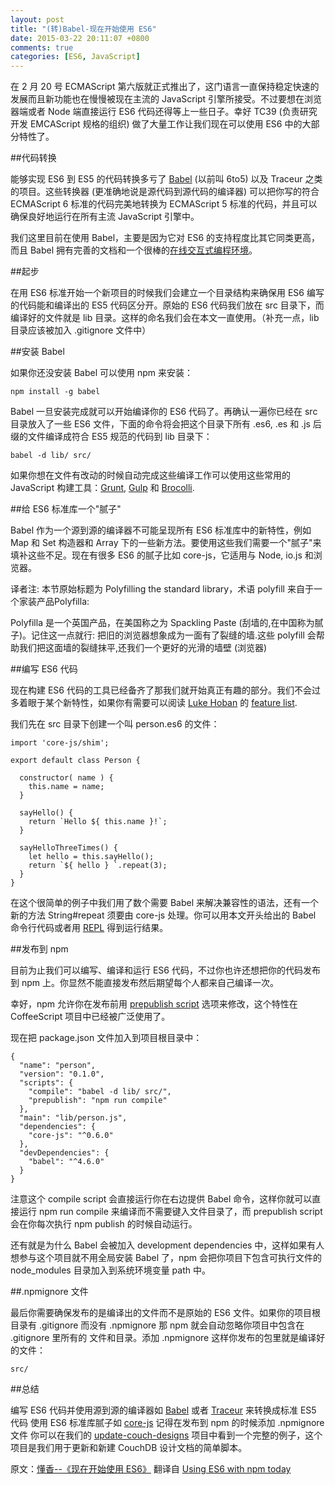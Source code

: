 ```yaml
---
layout: post
title: "(转)Babel-现在开始使用 ES6"
date: 2015-03-22 20:11:07 +0800
comments: true
categories: [ES6, JavaScript]
---
```

在 2 月 20 号 ECMAScript 第六版就正式推出了，这门语言一直保持稳定快速的发展而且新功能也在慢慢被现在主流的 JavaScript 引擎所接受。不过要想在浏览器端或者 Node 端直接运行 ES6 代码还得等上一些日子。幸好 TC39 (负责研究开发 EMCAScript 规格的组织) 做了大量工作让我们现在可以使用 ES6 中的大部分特性了。

##代码转换

能够实现 ES6 到 ES5 的代码转换多亏了 [Babel](https://babeljs.io/) (以前叫 6to5) 以及 Traceur 之类的项目。这些转换器 (更准确地说是源代码到源代码的编译器) 可以把你写的符合 ECMAScript 6 标准的代码完美地转换为 ECMAScript 5 标准的代码，并且可以确保良好地运行在所有主流 JavaScript 引擎中。

我们这里目前在使用 Babel，主要是因为它对 ES6 的支持程度比其它同类更高，而且 Babel 拥有完善的文档和一个很棒的[在线交互式编程环境](https://babeljs.io/repl/)。

##起步

在用 ES6 标准开始一个新项目的时候我们会建立一个目录结构来确保用 ES6 编写的代码能和编译出的 ES5 代码区分开。原始的 ES6 代码我们放在 src 目录下，而编译好的文件就是 lib 目录。这样的命名我们会在本文一直使用。（补充一点，lib 目录应该被加入 .gitignore 文件中）

##安装 Babel

如果你还没安装 Babel 可以使用 npm 来安装：

	npm install -g babel

Babel 一旦安装完成就可以开始编译你的 ES6 代码了。再确认一遍你已经在 src 目录放入了一些 ES6 文件，下面的命令将会把这个目录下所有 .es6, .es 和 .js 后缀的文件编译成符合 ES5 规范的代码到 lib 目录下：

	babel -d lib/ src/
	
如果你想在文件有改动的时候自动完成这些编译工作可以使用这些常用的 JavaScript 构建工具：[Grunt](https://github.com/babel/grunt-babel), [Gulp](https://github.com/babel/gulp-babel) 和 [Brocolli](https://github.com/babel/broccoli-babel-transpiler).

##给 ES6 标准库一个"腻子"

Babel 作为一个源到源的编译器不可能呈现所有 ES6 标准库中的新特性，例如 Map 和 Set 构造器和 Array 下的一些新方法。要使用这些我们需要一个"腻子"来填补这些不足。现在有很多 ES6 的腻子比如 core-js，它适用与 Node, io.js 和浏览器。

译者注: 本节原始标题为 Polyfilling the standard library，术语 polyfill 来自于一个家装产品Polyfilla:

Polyfilla 是一个英国产品，在美国称之为 Spackling Paste (刮墙的,在中国称为腻子)。记住这一点就行: 把旧的浏览器想象成为一面有了裂缝的墙.这些 polyfill 会帮助我们把这面墙的裂缝抹平,还我们一个更好的光滑的墙壁 (浏览器)

##编写 ES6 代码

现在构建 ES6 代码的工具已经备齐了那我们就开始真正有趣的部分。我们不会过多着眼于某个新特性，如果你有需要可以阅读 [Luke Hoban](https://github.com/lukehoban) 的 [feature list](https://github.com/lukehoban/es6features).

我们先在 src 目录下创建一个叫 person.es6 的文件：

	import 'core-js/shim';
	
	export default class Person {
	
	  constructor( name ) {
	    this.name = name;
	  }
	
	  sayHello() {
	    return `Hello ${ this.name }!`;
	  }
	
	  sayHelloThreeTimes() {
	    let hello = this.sayHello();
	    return `${ hello } `.repeat(3);
	  }
	}
	
在这个很简单的例子中我们用了数个需要 Babel 来解决兼容性的语法，还有一个新的方法 String#repeat 须要由 core-js 处理。你可以用本文开头给出的 Babel 命令行代码或者用 [REPL](http://ow.ly/JJyhz) 得到运行结果。

##发布到 npm

目前为止我们可以编写、编译和运行 ES6 代码，不过你也许还想把你的代码发布到 npm 上。你显然不能直接发布然后期望每个人都来自己编译一次。

幸好，npm 允许你在发布前用 [prepublish script](https://docs.npmjs.com/misc/scripts) 选项来修改，这个特性在 CoffeeScript 项目中已经被广泛使用了。

现在把 package.json 文件加入到项目根目录中：

	{
	  "name": "person",
	  "version": "0.1.0",
	  "scripts": {
	    "compile": "babel -d lib/ src/",
	    "prepublish": "npm run compile"
	  },
	  "main": "lib/person.js",
	  "dependencies": {
	    "core-js": "^0.6.0"
	  },
	  "devDependencies": {
	    "babel": "^4.6.0"
	  }
	}
	
注意这个 compile script 会直接运行你在右边提供 Babel 命令，这样你就可以直接运行 npm run compile 来编译而不需要键入文件目录了，而 prepublish script 会在你每次执行 npm publish 的时候自动运行。

还有就是为什么 Babel 会被加入 development dependencies 中，这样如果有人想参与这个项目就不用全局安装 Babel 了，npm 会把你项目下包含可执行文件的 node_modules 目录加入到系统环境变量 path 中。

##.npmignore 文件

最后你需要确保发布的是编译出的文件而不是原始的 ES6 文件。如果你的项目根目录有 .gitignore 而没有 .npmignore 那 npm 就会自动忽略你项目中包含在 .gitignore 里所有的 文件和目录。添加 .npmignore 这样你发布的包里就是编译好的文件：

	src/

##总结

编写 ES6 代码并使用源到源的编译器如 [Babel](https://babeljs.io/) 或者 [Traceur](https://github.com/google/traceur-compiler) 来转换成标准 ES5 代码
使用 ES6 标准库腻子如 [core-js](https://github.com/zloirock/core-js)
记得在发布到 npm 的时候添加 .npmignore 文件
你可以在我们的 [update-couch-designs](https://github.com/mammaldev/update-couch-designs) 项目中看到一个完整的例子，这个项目是我们用于更新和新建 CouchDB 设计文档的简单脚本。

原文：[懂香--《现在开始使用 ES6》](http://www.kchanzen.com/using-es6-today/)
翻译自 [Using ES6 with npm today](http://mammal.io/articles/using-es6-today/)